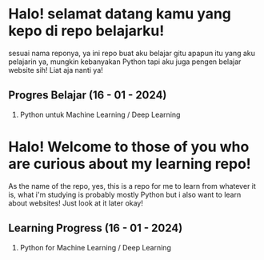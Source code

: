 # Halo! selamat datang kamu yang kepo di repo belajarku!

sesuai nama reponya, ya ini repo buat aku belajar gitu
apapun itu yang aku pelajarin ya, mungkin kebanyakan Python
tapi aku juga pengen belajar website sih! Liat aja nanti ya!

## Progres Belajar (16 - 01 - 2024)
1. Python untuk Machine Learning / Deep Learning

# Halo! Welcome to those of you who are curious about my learning repo!
 
As the name of the repo, yes, this is a repo for me to learn from
whatever it is, what i'm studying is probably mostly Python
but i also want to learn about websites! Just look at it later okay!

## Learning Progress (16 - 01 - 2024)
1. Python for Machine Learning / Deep Learning